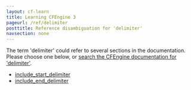 ```yaml
---
layout: cf-learn
title: Learning CFEngine 3
pageurl: /ref/delimiter
posttitle: Reference disambiguation for 'delimiter'
navsection: none
---
```


The term 'delimiter' could refer to several sections in the documentation. Please choose one below, or
[search the CFEngine documentation for 'delimiter'](http://docs.cfengine.com/latest/search.html?q=delimiter).

- [include_start_delimiter](http://docs.cfengine.com/latest/reference-promise-types-edit_line.html#include_start_delimiter)
- [include_end_delimiter](http://docs.cfengine.com/latest/reference-promise-types-edit_line.html#include_end_delimiter)
